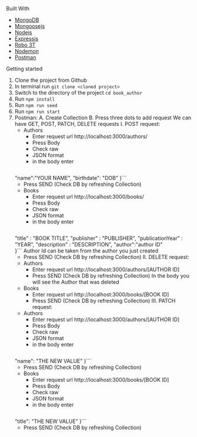 Built With
* [MongoDB](https://www.mongodb.com/)
* [Mongoosejs](https://mongoosejs.com/)
* [Nodejs](https://nodejs.org/en/)
* [Expressjs](https://expressjs.com/)
* [Robo 3T](https://robomongo.org/)
* [Nodemon](https://nodemon.io/)
* [Postman](https://www.postman.com/)

Getting started

1. Clone the project from Github
2. In terminal run 
```git clone <cloned project>```
3. Switch to the directory of the project
```cd book_author```
4. Run 
```npm install```
5. Run 
```npm run seed```
6. Run 
```npm run start```
7. Postman:
 A. Create Collection
 B. Press three dots to add request
 We can have GET, POST, PATCH, DELETE requests
  I. POST request:
    - Authors
      * Enter request url http://localhost:3000/authors/
      * Press Body
      * Check raw
      * JSON format
      * in the body enter
      ```{
    "name":"YOUR NAME",
    "birthdate": "DOB"
      }```
      * Press SEND
      (Check DB by refreshing Collection)
    - Books
      * Enter request url http://localhost:3000/books/
      * Press Body
      * Check raw
      * JSON format
      * in the body enter
      ```{
    "title" : "BOOK TITLE",
    "publisher" : "PUBLISHER",
    "publicationYear" : "YEAR",
    "description" : "DESCRIPTION",
    "author":"author ID"    
      }```
      Author Id can be taken from the author you just created
      * Press SEND
      (Check DB by refreshing Collection)
  II. DELETE request:
    - Authors
      * Enter request url http://localhost:3000/authors/[AUTHOR ID]
      * Press SEND
      (Check DB by refreshing Collection)
      In the body you will see the Author that was deleted
    - Books
      * Enter request url http://localhost:3000/books/[BOOK ID]
      * Press SEND
      (Check DB by refreshing Collection)
   III. PATCH request:
    - Authors
      * Enter request url http://localhost:3000/authors/[AUTHOR ID]
      * Press Body
      * Check raw
      * JSON format
      * in the body enter
      ```{
    "name": "THE NEW VALUE"
      }```
      * Press SEND
      (Check DB by refreshing Collection)
    - Books
      * Enter request url http://localhost:3000/books/[BOOK ID]
      * Press Body
      * Check raw
      * JSON format
      * in the body enter
      ```{
    "title": "THE NEW VALUE"
      }```
      * Press SEND
      (Check DB by refreshing Collection)
   
 






